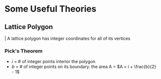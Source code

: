 # Some Useful Theories


## Lattice Polygon
| A lattice polygon has integer coordinates for all of its vertices
### Pick's Theorem
- $i$ = # of integer points interior the polygon
- $b$ = # of integer points on its boundary.
the area A = $A = i + \frac{b}{2} - 1$
